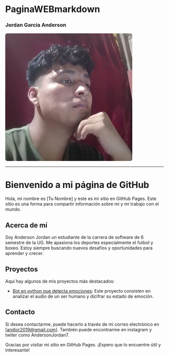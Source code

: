# PaginaWEBmarkdown

### Jordan Garcia Anderson
![Jordan Anderson](https://raw.githubusercontent.com/AnJoGar/P-ginaWEBmarkdown/main/imagenmia.png)


-------

# Bienvenido a mi página de GitHub



Hola, mi nombre es [Tu Nombre] y este es mi sitio en GitHub Pages. Este sitio es una forma para compartir información sobre mí y mi trabajo con el mundo.



## Acerca de mí



Soy Anderson Jordan un estudiante de la carrera de software de 6 semestre de la UG. Me apasiona los deportes especialmente el futbol y boxeo. Estoy siempre buscando nuevos desafíos y oportunidades para aprender y crecer.



## Proyectos



Aquí hay algunos de mis proyectos más destacados:



- [Bot en python que detecta emociones](https://github.com/AnJoGar/proyectobot-emociones.git): Este proyecto consisten en analizar el audio de un ser humano y dicifrar su estado de emoción.



## Contacto

Si desea contactarme, puede hacerlo a través de mi correo electrónico en [andjor2019@gmail.com]. También puede encontrarme en instagram y twiter como AndersonJordan7.



Gracias por visitar mi sitio en GitHub Pages. ¡Espero que lo encuentre útil y interesante!
